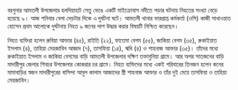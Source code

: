 বরগুনার আমতলী উপজেলার হলদিয়াহাট সেতু ভেঙে একটি মাইক্রোবাস নদীতে পড়ার ঘটনায় নিহতের সংখ্যা বেড়ে হয়েছে ৯। আজ শনিবার বেলা দেড়টার দিকে এ দুর্ঘটনা ঘটে। আমতলী থানার ভারপ্রাপ্ত কর্মকর্তা (ওসি) কাজী সাখাওয়াত হোসেন প্রথম আলোকে দুর্ঘটনায় নিহত ৯ জনের লাশ উদ্ধার করার বিষয়টি নিশ্চিত করেছেন।

নিহত ব্যক্তিরা হলেন রুবিয়া আক্তার (৪৫), রাইতি (২২), ফাতেমা বেগম (৫৫), জাকিয়া বেগম (৩৫), রুকাইয়াত ইসলাম (৪), তাহিয়া মেহজাবিন আজাদ (৭), তাসফিয়া (১৪), ঋধি (৪) ও শাহনাজ আক্তার (৩৫)। তাঁদের মধ্যে রুকাইয়াত ইসলাম ও জাকিয়া বেগমের বাড়ি আমতলী উপজেলার দক্ষিণ তক্তাবুনিয়া গ্রামে। আর অপর সাতজনের বাড়ি মাদারীপুর জেলার শিবচর উপজেলার কোকরার চর গ্রামে। নিহত ব্যক্তিদের মধ্যে একই পরিবারের তিনজন হলেন কনের মামাবাড়ির স্বজন মাদারীপুরের বাসিন্দা আবুল কালাম আজাদের স্ত্রী শাহনাজ আক্তার ও তাঁর দুই মেয়ে তাসফিয়া ও তাহিয়া মেহজাবিন।
